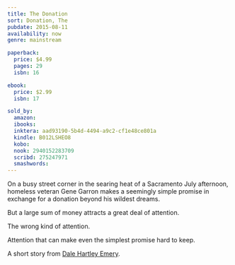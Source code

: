 ```yaml
---
title: The Donation
sort: Donation, The
pubdate: 2015-08-11
availability: now
genre: mainstream

paperback:
  price: $4.99
  pages: 29
  isbn: 16

ebook:
  price: $2.99
  isbn: 17

sold_by:
  amazon:
  ibooks:
  inktera: aad93190-5b4d-4494-a9c2-cf1e48ce801a
  kindle: B012LSHEO8
  kobo:
  nook: 2940152283709
  scribd: 275247971
  smashwords:
---
```


On a busy street corner in the searing heat of a Sacramento July afternoon,
homeless veteran Gene Garron
makes a seemingly simple promise
in exchange for a donation beyond his wildest dreams.

But a large sum of money attracts a great deal of attention.

The wrong kind of attention.

Attention that can make even the simplest promise hard to keep.

A short story
from [Dale Hartley Emery](http://dalehartleyemery.com).
